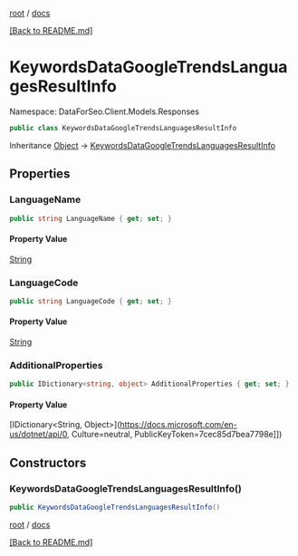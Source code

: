 [root](./../ "root") / [docs](./ "docs")

[[Back to README.md]](./../README.md "[Back to README.md]")

# KeywordsDataGoogleTrendsLanguagesResultInfo

Namespace: DataForSeo.Client.Models.Responses

```csharp
public class KeywordsDataGoogleTrendsLanguagesResultInfo
```

Inheritance [Object](https://docs.microsoft.com/en-us/dotnet/api/Object) → [KeywordsDataGoogleTrendsLanguagesResultInfo](./KeywordsDataGoogleTrendsLanguagesResultInfo.md)

## Properties

### **LanguageName**

```csharp
public string LanguageName { get; set; }
```

#### Property Value

[String](https://docs.microsoft.com/en-us/dotnet/api/String)<br>

### **LanguageCode**

```csharp
public string LanguageCode { get; set; }
```

#### Property Value

[String](https://docs.microsoft.com/en-us/dotnet/api/String)<br>

### **AdditionalProperties**

```csharp
public IDictionary<string, object> AdditionalProperties { get; set; }
```

#### Property Value

[IDictionary&lt;String, Object&gt;](https://docs.microsoft.com/en-us/dotnet/api/0, Culture=neutral, PublicKeyToken=7cec85d7bea7798e]])<br>

## Constructors

### **KeywordsDataGoogleTrendsLanguagesResultInfo()**

```csharp
public KeywordsDataGoogleTrendsLanguagesResultInfo()
```

[root](./../ "root") / [docs](./ "docs")

[[Back to README.md]](./../README.md "[Back to README.md]")